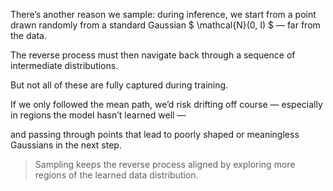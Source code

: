 There’s another reason we sample: during inference, we start from a point drawn randomly from a standard Gaussian $ \mathcal{N}(0, I) $ — far from the data.

The reverse process must then navigate back through a sequence of intermediate distributions.

But not all of these are fully captured during training.

If we only followed the mean path, we’d risk drifting off course — especially in regions the model hasn’t learned well —

and passing through points that lead to poorly shaped or meaningless Gaussians in the next step.

> Sampling keeps the reverse process aligned by exploring more regions of the learned data distribution.

